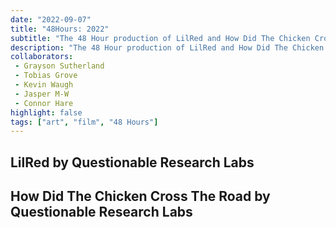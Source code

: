 ```yaml
---
date: "2022-09-07"
title: "48Hours: 2022"
subtitle: "The 48 Hour production of LilRed and How Did The Chicken Cross The Road."
description: "The 48 Hour production of LilRed and How Did The Chicken Cross The Road."
collaborators:
 - Grayson Sutherland
 - Tobias Grove
 - Kevin Waugh
 - Jasper M-W
 - Connor Hare
highlight: false
tags: ["art", "film", "48 Hours"]
---
```

<script lang="ts">
    import LiveCard from "$md/LiveCard.svelte";
    import YoutubeEmbed from "$md/YoutubeEmbed.svelte";
    import MarkdownLink from "$md/MarkdownLink.svelte";
</script>


## LilRed by Questionable Research Labs

<YoutubeEmbed videoID="GSmnvIj89YA"/>

## How Did The Chicken Cross The Road by Questionable Research Labs
<YoutubeEmbed videoID="xffWR9jnY94"/>

